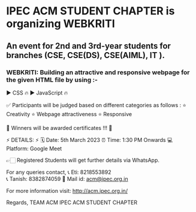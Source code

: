 # IPEC ACM STUDENT CHAPTER is organizing WEBKRITI
## An event for 2nd and 3rd-year students for branches (CSE, CSE(DS), CSE(AIML), IT ).

### WEBKRITI: Building an attractive and responsive webpage for the given HTML file  by using :-
 ▶️ CSS 🔥
 ▶️ JavaScript 🔥

✅ Participants will be judged based on different categories as follows :
⭐ Creativity 
⭐ Webpage attractiveness 
⭐ Responsive 

🌸 Winners will be awarded certificates !!! 🌸

⚡ DETAILS: ⚡
🗓 Date: 5th March 2023
⏰ Time: 1:30 PM Onwards
💻 Platform: Google Meet

👉🏻 Registered Students will get further details via WhatsApp.

For any queries contact,
📞 Eti: 8218553892  
📞 Tanish: 8382874059
📩 Mail id: acm@ipec.org.in

For more information visit: http://acm.ipec.org.in/


Regards,
TEAM ACM
IPEC ACM STUDENT CHAPTER
